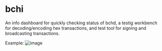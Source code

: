 # bchi
An info dashboard for quickly checking status of bchd, a testig workbench for decoding/encoding hex transactions, and test tool for signing and broadcasting transactions.

Example:
![image](https://user-images.githubusercontent.com/298235/68613259-35e26100-0473-11ea-8c5f-18722e5037e8.png)

